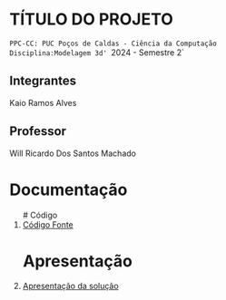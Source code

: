 # TÍTULO DO PROJETO

`PPC-CC: PUC Poços de Caldas - Ciência da Computação`
`Disciplina:Modelagem 3d'
`2024 - Semestre 2`

## Integrantes
Kaio Ramos Alves
## Professor
Will Ricardo Dos Santos Machado


# Documentação

<ol>
# Código

<li><a href="src/README.md"> Código Fonte</a></li>

# Apresentação

<li><a href="presentation/README.md"> Apresentação da solução</a></li>
